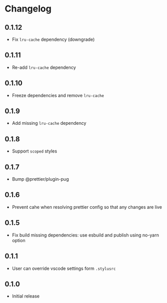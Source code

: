 # Changelog

## 0.1.12

  - Fix `lru-cache` dependency (downgrade)

## 0.1.11

  - Re-add `lru-cache` dependency

## 0.1.10

  - Freeze dependencies and remove `lru-cache`

## 0.1.9

  - Add missing `lru-cache` dependency

## 0.1.8

  - Support `scoped` styles

## 0.1.7

  - Bump @prettier/plugin-pug

## 0.1.6

  - Prevent cahe when resolving prettier config so that any changes are live

## 0.1.5

  - Fix build missing dependencies: use esbuild and publish using no-yarn option

## 0.1.1

  - User can override vscode settings form `.stylusrc`

## 0.1.0

  - Initial release
